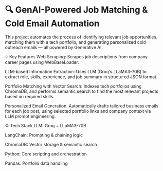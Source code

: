 # 🔍 GenAI-Powered Job Matching & Cold Email Automation
This project automates the process of identifying relevant job opportunities, matching them with a tech portfolio, and generating personalized cold outreach emails — all powered by Generative AI.

💡 Key Features
Web Scraping: Scrapes job descriptions from company career pages using WebBaseLoader.

LLM-based Information Extraction: Uses LLM (Groq's LLaMA3-70B) to extract role, skills, experience, and job summary in structured JSON format.

Portfolio Matching with Vector Search: Indexes tech portfolios using ChromaDB, and performs semantic search to find the most relevant projects based on required skills.

Personalized Email Generation: Automatically drafts tailored business emails for each job post, using selected portfolio links and company context via LLM prompt engineering.

⚙️ Tech Stack
LLM: Groq + LLaMA3-70B

LangChain: Prompting & chaining logic

ChromaDB: Vector storage & semantic search

Python: Core scripting and orchestration

Pandas: Portfolio data handling
